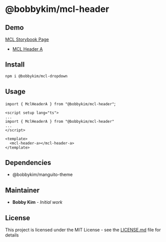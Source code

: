 # @bobbykim/mcl-header

## Demo

[MCL Storybook Page](https://manguito-component-library.vercel.app/)

- [MCL Header A](https://manguito-component-library.vercel.app/?path=/docs/sections-header-mclheadera--mclheadera)

## Install

```sh
npm i @bobbykim/mcl-dropdown
```

## Usage

`import { MclHeaderA } from "@bobbykim/mcl-header"`;

```vue
<script setup lang="ts">
...
import { MclHeaderA } from "@bobbykim/mcl-header"
...
</script>

<template>
  <mcl-header-a></mcl-header-a>
</template>
```

## Dependencies

- @bobbykim/manguito-theme

## Maintainer

- **Bobby Kim** - _Initial work_

## License

This project is licensed under the MIT License - see the [LICENSE.md](./LICENSE.md) file for details

